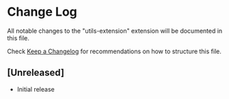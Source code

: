 # Change Log

All notable changes to the "utils-extension" extension will be documented in this file.

Check [Keep a Changelog](http://keepachangelog.com/) for recommendations on how to structure this file.

## [Unreleased]

- Initial release
